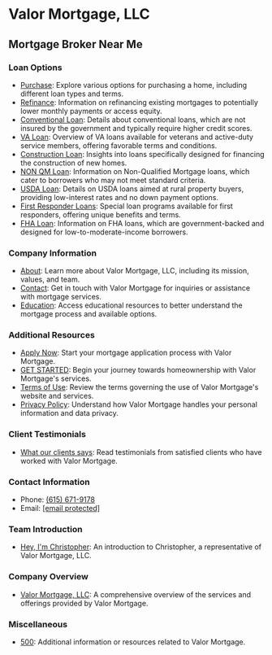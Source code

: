 # Valor Mortgage, LLC

## Mortgage Broker Near Me

### Loan Options
- [Purchase](https://valor.mortgage/home-application): Explore various options for purchasing a home, including different loan types and terms.
- [Refinance](https://valor.mortgage/refinance): Information on refinancing existing mortgages to potentially lower monthly payments or access equity.
- [Conventional Loan](https://valor.mortgage/conventional-loans): Details about conventional loans, which are not insured by the government and typically require higher credit scores.
- [VA Loan](https://valor.mortgage/va-loans): Overview of VA loans available for veterans and active-duty service members, offering favorable terms and conditions.
- [Construction Loan](https://valor.mortgage/construction-loans): Insights into loans specifically designed for financing the construction of new homes.
- [NON QM Loan](https://valor.mortgage/non-qm-loans): Information on Non-Qualified Mortgage loans, which cater to borrowers who may not meet standard criteria.
- [USDA Loan](https://valor.mortgage/usda-loan): Details on USDA loans aimed at rural property buyers, providing low-interest rates and no down payment options.
- [First Responder Loans](https://valor.mortgage/first-responder-loans): Special loan programs available for first responders, offering unique benefits and terms.
- [FHA Loan](https://valor.mortgage/fha-loans): Information on FHA loans, which are government-backed and designed for low-to-moderate-income borrowers.

### Company Information
- [About](https://valor.mortgage/about-us): Learn more about Valor Mortgage, LLC, including its mission, values, and team.
- [Contact](https://valor.mortgage/contact-us): Get in touch with Valor Mortgage for inquiries or assistance with mortgage services.
- [Education](https://valor.mortgage/education): Access educational resources to better understand the mortgage process and available options.

### Additional Resources
- [Apply Now](https://valor.my1003app.com/): Start your mortgage application process with Valor Mortgage.
- [GET STARTED](https://valor.mortgage/book-your-appointment): Begin your journey towards homeownership with Valor Mortgage's services.
- [Terms of Use](https://www.valor.mortgage/terms-of-use): Review the terms governing the use of Valor Mortgage's website and services.
- [Privacy Policy](https://www.valor.mortgage/privacy-policy): Understand how Valor Mortgage handles your personal information and data privacy.

### Client Testimonials
- [What our clients says](https://valor.mortgage/valoans): Read testimonials from satisfied clients who have worked with Valor Mortgage.

### Contact Information
- Phone: [(615) 671-9178](tel:6156719178)
- Email: [[email protected]](https://valor.mortgage/christopher@valor.mortgage)

### Team Introduction
- [Hey, I'm Christopher](https://valor.mortgage/gensub): An introduction to Christopher, a representative of Valor Mortgage, LLC.

### Company Overview
- [Valor Mortgage, LLC](https://valor.mortgage/): A comprehensive overview of the services and offerings provided by Valor Mortgage.

### Miscellaneous
- [500](https://valor.mortgage/home): Additional information or resources related to Valor Mortgage.
